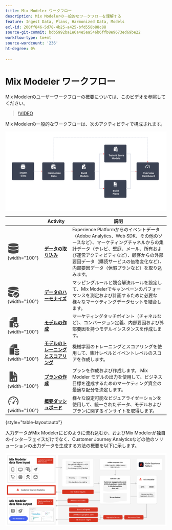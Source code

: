 ```yaml
---
title: Mix Modeler ワークフロー
description: Mix Modelerの一般的なワークフローを理解する
feature: Ingest Data, Plans, Harmonized Data, Models
exl-id: 200ff846-5d78-4b25-a425-bfd558b88c88
source-git-commit: bdb5992ba1e6a4e5aa546b6ffb8e9673ed69be22
workflow-type: tm+mt
source-wordcount: '236'
ht-degree: 0%

---
```


# Mix Modeler ワークフロー

Mix Modelerのユーザーワークフローの概要については、このビデオを参照してください。

>[!VIDEO](https://video.tv.adobe.com/v/3440204/?learn=on&captions=jpn)


Mix Modelerの一般的なワークフローは、次のアクティビティで構成されます。

![&#x200B; 代替テキスト &#x200B;](/help/assets/ApplicationWorkflow.svg)

|  | Activity | 説明 |
|---|---|---|
| ![データ](/help/assets/icons/Data.svg){width="100"} | [**データの取り込み**](../ingest-data/overview.md) | Experience Platformからのイベントデータ（Adobe Analytics、Web SDK、その他のソースなど）、マーケティングチャネルからの集計データ（テレビ、壁庭、メール、所有および運営アクティビティなど）、顧客からの外部要因データ（購読サービスの価格変化など）、内部要因データ（休暇プランなど）を取り込みます。 |
| ![&#x200B; データチェック &#x200B;](/help/assets/icons/DataCheck.svg){width="100"} | [**データのハーモナイズ**](../harmonize-data/overview.md) | マッピングルールと競合解決ルールを設定して、Mix Modelerでキャンペーンのパフォーマンスを測定および計画するために必要な様々なマーケティングデータセットを結合します。 |
| ![FileConfig](/help/assets/icons/FileGear.svg){width="100"} | [**モデルの作成**](../models/overview.md) | マーケティングタッチポイント（チャネルなど）、コンバージョン定義、内部要因および外部要因を持つモデルインスタンスを作成します。 |
| ![FileData](/help/assets/icons/FileData.svg){width="100"} | [**モデルのトレーニングとスコアリング**](../models/overview.md) | 機械学習のトレーニングとスコアリングを使用して、集計レベルとイベントレベルのスコアを作成します。 |
| ![FileChart](/help/assets/icons/FileChart.svg){width="100"} | [**プランの作成**](../plans/overview.md) | プランを作成および作成します。 Mix Modeler モデルの出力を使用して、ビジネス目標を達成するためのマーケティング資金の最適な配分を決定します。 |
| ![&#x200B; ダッシュボード &#x200B;](/help/assets/icons/Dashboard.svg){width="100"} | [**概要ダッシュボード**](../dashboard/overview.md) | 様々な設定可能なビジュアライゼーションを使用して、統一されたデータ、モデルおよびプランに関するインサイトを取得します。 |

{style="table-layout:auto"}

入力データがMix Modelerにどのように流れ込むか、およびMix Modelerが独自のインターフェイスだけでなく、Customer Journey Analyticsなどの他のソリューションの出力データを生成する方法の概要を以下に示します。

![Mix Modeler入出力データフロー &#x200B;](../assets/mm-input-output.png)
<!---
The detailed data-oriented flowchart below illustrates how:

* harmonized data is based on:

  * experience event data (originating from Analytics source connector, collected through Experience Platform SDKs and APIs, ingested through source connectors, or using streaming ingestion),
  * aggregate or summary data from walled gardens (like Facebook, YouTube), traffic sources, or offline advertising data, and 
  * definitions of harmonized fields and dataset rules.

* a model is based on:

  * the conversion and marketing touchpoint definitions resulting from the harmonized data and 
  * non-marketing aggregate or summary data containing internal or external factors.

* mult-touch attribution event scores can potentially be fed back into Experience Platform data lake for use in subsequent model configuration, training and scoring.

![Comprehensive workflow](/help/assets/comprehensive-workflow.svg)

-->
